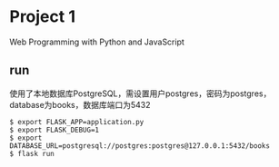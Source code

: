 # Project 1

Web Programming with Python and JavaScript

## run
使用了本地数据库PostgreSQL，需设置用户postgres，密码为postgres，database为books，数据库端口为5432
```shell
$ export FLASK_APP=application.py
$ export FLASK_DEBUG=1
$ export DATABASE_URL=postgresql://postgres:postgres@127.0.0.1:5432/books
$ flask run
```
